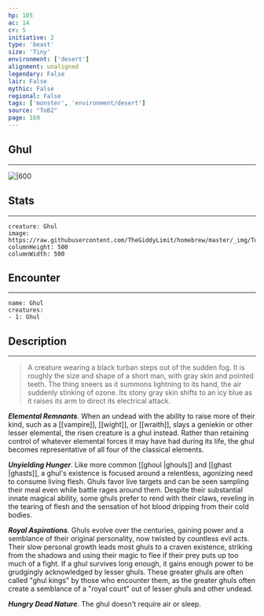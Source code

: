```yaml
---
hp: 105
ac: 14
cr: 5
initiative: 2
type: 'beast'    
size: 'Tiny'
environment: ['desert']
alignment: unaligned
legendary: False
lair: False
mythic: False
regional: False
tags: ['monster', 'environment/desert']
source: "ToB2"
page: 169
---
```


## Ghul
---

![|600](https://raw.githubusercontent.com/TheGiddyLimit/homebrew/master/_img/ToB2/creature/Ghul.webp)

## Stats
---

```statblock
creature: Ghul
image: https://raw.githubusercontent.com/TheGiddyLimit/homebrew/master/_img/ToB2/creature/token/Ghul%20%28Token%29.png
columnHeight: 500
columnWidth: 500
```

## Encounter
---

```encounter-table
name: Ghul
creatures:
- 1: Ghul
```

## Description
---
>A creature wearing a black turban steps out of the sudden fog. It is roughly the size and shape of a short man, with gray skin and pointed teeth. The thing sneers as it summons lightning to its hand, the air suddenly stinking of ozone. Its stony gray skin shifts to an icy blue as it raises its arm to direct its electrical attack.

**_Elemental Remnants_**. When an undead with the ability to raise more of their kind, such as a [[vampire]], [[wight]], or [[wraith]], slays a geniekin or other lesser elemental, the risen creature is a ghul instead. Rather than retaining control of whatever elemental forces it may have had during its life, the ghul becomes representative of all four of the classical elements.

**_Unyielding Hunger_**. Like more common [[ghoul \|ghouls]] and [[ghast \|ghasts]], a ghul's existence is focused around a relentless, agonizing need to consume living flesh. Ghuls favor live targets and can be seen sampling their meal even while battle rages around them. Despite their substantial innate magical ability, some ghuls prefer to rend with their claws, reveling in the tearing of flesh and the sensation of hot blood dripping from their cold bodies.

**_Royal Aspirations_**. Ghuls evolve over the centuries, gaining power and a semblance of their original personality, now twisted by countless evil acts. Their slow personal growth leads most ghuls to a craven existence, striking from the shadows and using their magic to flee if their prey puts up too much of a fight. If a ghul survives long enough, it gains enough power to be grudgingly acknowledged by lesser ghuls. These greater ghuls are often called "ghul kings" by those who encounter them, as the greater ghuls often create a semblance of a "royal court" out of lesser ghuls and other undead.

**_Hungry Dead Nature_**. The ghul doesn't require air or sleep.






